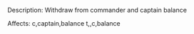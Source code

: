 Description: Withdraw from commander and captain balance

Affects:
c,captain,balance
t,<DOMAINID>,c,balance